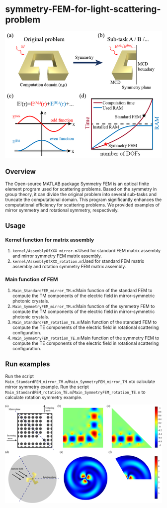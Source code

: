 # symmetry-FEM-for-light-scattering-problem
![image](figure/Fig1.png)
## Overview
The Open-source MATLAB package Symmetry FEM is an optical finite element program used for scattering problems. Based on the symmetry in group theory, it can divide the original problem into several sub-tasks and truncate the computational domain. This program significantly enhances the computational efficiency for scattering problems. We provided examples of mirror symmetry and rotational symmetry, respectively.

## Usage
### Kernel function for matrix assembly
1. `kernel/AssemblyOfXXX_mirror.m`:Used for standard FEM matrix assembly and mirror symmetry FEM matrix assembly.
2. `kernel/AssemblyOfXXX_rotation.m`:Used for standard FEM matrix assembly and rotation symmetry FEM matrix assembly.


### Main function of FEM
1. `Main_StandardFEM_mirror_TM.m`:Main function of the standard FEM to compute the TM components of the electric field in mirror-symmetric photonic crystals.
2. `Main_SymmetryFEM_mirror_TM.m`:Main function of the symmetry FEM to compute the TM components of the electric field in mirror-symmetric photonic crystals.
3. `Main_StandardFEM_rotation_TE.m`:Main function of the standard FEM to compute the TE components of the electric field in rotational scattering configuration.
4. `Main_SymmetryFEM_rotation_TE.m`:Main function of the symmetry FEM to compute the TE components of the electric field in rotational scattering configuration.


## Run examples
Run the script `Main_StandardFEM_mirror_TM.m`/`Main_SymmetryFEM_mirror_TM.m`to calculate mirror symmetry example.
Run the script `Main_StandardFEM_rotation_TE.m`/`Main_SymmetryFEM_rotation_TE.m` to calculate rotation symmetry example.

![image](figure/Fig2.png)
